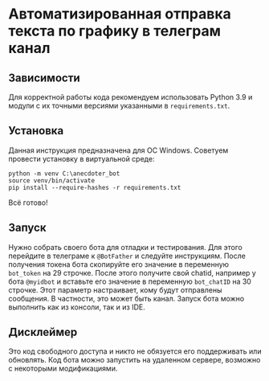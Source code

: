 # Автоматизированная отправка текста по графику в телеграм канал


## Зависимости

Для корректной работы кода рекомендуем 
использовать Python 3.9 и модули с их точными 
версиями указанными в `requirements.txt`.


## Установка

Данная инструкция предназначена для ОС Windows.
Советуем провести установку в виртуальной среде:

```
python -m venv C:\anecdoter_bot
source venv/bin/activate
pip install --require-hashes -r requirements.txt
```
Всё готово!


## Запуск

Нужно собрать своего бота для отладки и 
тестирования. Для этого перейдите в телеграме к 
`@BotFather` и следуйте инструкциям. После получения
токена бота скопируйте его значение в переменную
`bot_token` на 29 строчке. После этого получите
свой chatid, например у бота `@myidbot` и вставьте его
значение в переменную `bot_chatID` на 30 строчке. Этот 
параметр настраивает, кому будут отправлены сообщения.
В частности, это может быть канал. Запуск бота можно 
выполнить как из консоли, так и из IDE.


## Дисклеймер

Это код свободного доступа и никто не обязуется его 
поддерживать или обновлять. Код бота можно запустить
на удаленном сервере, возможно с некоторыми модификациями.
